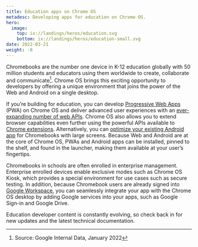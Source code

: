```yaml
---
title: Education apps on Chrome OS
metadesc: Developing apps for education on Chrome OS.
hero:
  image:
    top: ix://landings/heros/education.svg
    bottom: ix://landings/heros/education-small.svg
date: 2022-03-21
weight: -8
---
```


Chromebooks are the number one device in K-12 education globally with 50 million students and educators using them worldwide to create, collaborate and communicate[^1]. Chrome OS brings this exciting opportunity to developers by offering a unique environment that joins the power of the Web and Android on a single desktop.

If you’re building for education, you can develop [Progressive Web Apps](https://chromeos.dev/en/web) (PWA) on Chrome OS and deliver advanced user experiences with an [ever-expanding number of web APIs](https://chromeos.dev/en/web/powerful-pwas). Chrome OS also allows you to extend browser capabilities even further using the powerful APIs available to [Chrome extensions](https://developer.chrome.com/extensions). Alternatively, you can [optimize your existing Android app](https://chromeos.dev/en/android) for Chromebooks with large screens. Because Web and Android are at the core of Chrome OS, PWAs and Android apps can be installed, pinned to the shelf, and found in the launcher, making them available at your user’s fingertips.

Chromebooks in schools are often enrolled in enterprise management. Enterprise enrolled devices enable exclusive modes such as Chrome OS Kiosk, which provides a special environment for use cases such as secure testing. In addition, because Chromebook users are already signed into [Google Workspace](https://workspace.google.com/), you can seamlessly integrate your app with the Chrome OS desktop by adding Google services into your apps, such as Google Sign-in and Google Drive.

Education developer content is constantly evolving, so check back in for new updates and the latest technical documentation.

[^1]: Source: Google Internal Data, January 2022
